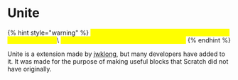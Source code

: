 # Unite

{% hint style="warning" %}
<mark style="color:yellow;">This extension is deprecated, please migrate to a better solution.</mark>\ <mark style="color:yellow;">Reason: Blocks were added to the toolbox.</mark>
{% endhint %}

Unite is a extension made by [jwklong](../developers/jwklong.md), but many developers have added to it. It was made for the purpose of making useful blocks that Scratch did not have originally.
